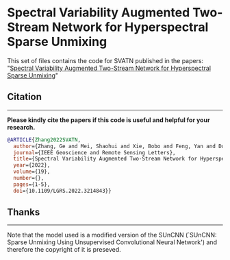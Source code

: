 # Spectral Variability Augmented Two-Stream Network for Hyperspectral Sparse Unmixing

This set of files contains the code for SVATN published in the papers:
 "[Spectral Variability Augmented Two-Stream Network for Hyperspectral Sparse Unmixing](https://ieeexplore.ieee.org/document/9919800)" 



## Citation
---------------------

**Please kindly cite the papers if this code is useful and helpful for your research.**

```bibtex
@ARTICLE{Zhang2022SVATN,
  author={Zhang, Ge and Mei, Shaohui and Xie, Bobo and Feng, Yan and Du, Qian},
  journal={IEEE Geoscience and Remote Sensing Letters}, 
  title={Spectral Variability Augmented Two-Stream Network for Hyperspectral Sparse Unmixing}, 
  year={2022},
  volume={19},
  number={},
  pages={1-5},
  doi={10.1109/LGRS.2022.3214843}}
```

## Thanks
---------------------
Note that the model used is a modified version of the SUnCNN (`SUnCNN: Sparse Unmixing Using Unsupervised Convolutional Neural Network') and therefore the copyright of it is preseved.
